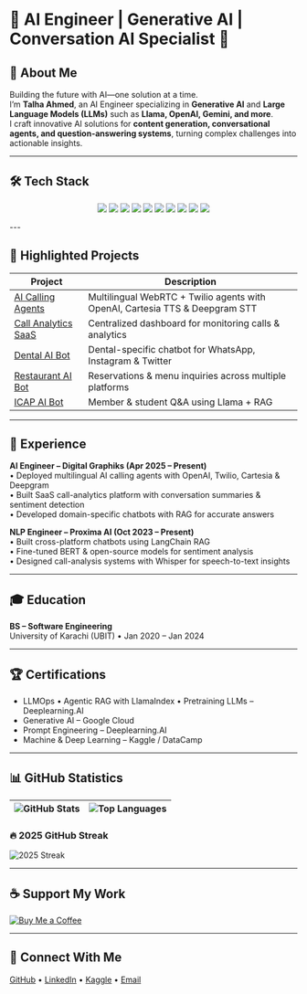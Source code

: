 # 🌟 AI Engineer | Generative AI | Conversation AI Specialist 🌟  

## 👋 About Me  
Building the future with AI—one solution at a time.  
I’m **Talha Ahmed**, an AI Engineer specializing in **Generative AI** and **Large Language Models (LLMs)** such as **Llama, OpenAI, Gemini, and more**.  
I craft innovative AI solutions for **content generation, conversational agents, and question-answering systems**, turning complex challenges into actionable insights.  

---

## 🛠 Tech Stack  

<p align="center">
  <img src="https://img.shields.io/badge/Python-3776AB?style=for-the-badge&logo=python&logoColor=white" />
  <img src="https://img.shields.io/badge/TensorFlow-FF6F00?style=for-the-badge&logo=tensorflow&logoColor=white" />
  <img src="https://img.shields.io/badge/PyTorch-EE4C2C?style=for-the-badge&logo=pytorch&logoColor=white" />
  <img src="https://img.shields.io/badge/HuggingFace-FFD21E?style=for-the-badge&logo=huggingface&logoColor=black" />
  <img src="https://img.shields.io/badge/LangChain-0A0A0A?style=for-the-badge&logoColor=white" />
  <img src="https://img.shields.io/badge/OpenAI-412991?style=for-the-badge&logo=openai&logoColor=white" />
  <img src="https://img.shields.io/badge/Claude-000000?style=for-the-badge&logo=anthropic&logoColor=white" />
  <img src="https://img.shields.io/badge/AWS-232F3E?style=for-the-badge&logo=amazon-aws&logoColor=white" />
  <img src="https://img.shields.io/badge/Docker-2496ED?style=for-the-badge&logo=docker&logoColor=white" />
  <img src="https://img.shields.io/badge/Kubernetes-326CE5?style=for-the-badge&logo=kubernetes&logoColor=white" />
</p>
---

## 🚀 Highlighted Projects  

| Project | Description |
|--------|------------|
| [AI Calling Agents](https://ai.digitalgraphiks.co.uk) | Multilingual WebRTC + Twilio agents with OpenAI, Cartesia TTS & Deepgram STT |
| [Call Analytics SaaS](https://dg-ai-chatbot-landing.vercel.app) | Centralized dashboard for monitoring calls & analytics |
| [Dental AI Bot](https://ai-dental-chat.digitalgraphiks.co.uk) | Dental-specific chatbot for WhatsApp, Instagram & Twitter |
| [Restaurant AI Bot](https://ai-restaurant-chat.digitalgraphiks.co.uk) | Reservations & menu inquiries across multiple platforms |
| [ICAP AI Bot](https://ai.icap.org.pk) | Member & student Q&A using Llama + RAG |

---

## 💼 Experience  

**AI Engineer – Digital Graphiks (Apr 2025 – Present)**  
• Deployed multilingual AI calling agents with OpenAI, Twilio, Cartesia & Deepgram  
• Built SaaS call-analytics platform with conversation summaries & sentiment detection  
• Developed domain-specific chatbots with RAG for accurate answers  

**NLP Engineer – Proxima AI (Oct 2023 – Present)**  
• Built cross-platform chatbots using LangChain RAG  
• Fine-tuned BERT & open-source models for sentiment analysis  
• Designed call-analysis systems with Whisper for speech-to-text insights  

---

## 🎓 Education  
**BS – Software Engineering**  
University of Karachi (UBIT) • Jan 2020 – Jan 2024  

---

## 🏆 Certifications  
- LLMOps • Agentic RAG with LlamaIndex • Pretraining LLMs – Deeplearning.AI  
- Generative AI – Google Cloud  
- Prompt Engineering – Deeplearning.AI  
- Machine & Deep Learning – Kaggle / DataCamp  

---

## 📊 GitHub Statistics  

| ![GitHub Stats](https://github-readme-stats.vercel.app/api?username=EnggTalha&show_icons=true&theme=tokyonight) | ![Top Languages](https://github-readme-stats.vercel.app/api/top-langs/?username=EnggTalha&layout=compact&theme=tokyonight) |
| --- | --- |

### 🔥 2025 GitHub Streak  
![2025 Streak](https://streak-stats.demolab.com/?user=EnggTalha&theme=tokyonight&date_format=j%20M%5B%20Y%5D&year=2025)

---

## ☕ Support My Work  
[![Buy Me a Coffee](https://img.shields.io/badge/Buy%20Me%20a%20Coffee-%23FFDD00.svg?style=for-the-badge&logo=buy-me-a-coffee&logoColor=black)](https://www.buymeacoffee.com/yourlink)  

---

## 🔗 Connect With Me  
[GitHub](https://github.com/EnggTalha) • [LinkedIn](https://www.linkedin.com/in/enggtalha/) • [Kaggle](https://www.kaggle.com/talhaahmed9090) • [Email](mailto:talhaahmedrk@gmail.com)  

